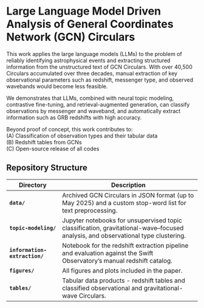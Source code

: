 # Large Language Model Driven Analysis of General Coordinates Network (GCN) Circulars

This work applies the large language models (LLMs) to the problem of reliably identifying astrophysical events and extracting structured information from the unstructured text of GCN Circulars. With over 40,500 Circulars accumulated over three decades, manual extraction of key observational parameters such as redshift, messenger type, and observed wavebands would become less feasible.<br>

We demonstrates that LLMs, combined with neural topic modeling, contrastive fine-tuning, and retrieval-augmented generation, can classify observations by messenger and waveband, and automatically extract information such as GRB redshifts with high accuracy.

Beyond proof of concept, this work contributes to:<br> 
(A) Classification of observation types and their tabular data <br>
(B) Redshift tables from GCNs <br> 
(C) Open-source release of all codes

## Repository Structure

| Directory                     | Description                                                                                                                      |
| ----------------------------- | -------------------------------------------------------------------------------------------------------------------------------- |
| **`data/`**                   | Archived GCN Circulars in JSON format (up to May 2025) and a custom stop-word list for text preprocessing.                       |
| **`topic-modeling/`**         | Jupyter notebooks for unsupervised topic classification, gravitational-wave–focused analysis, and observational type clustering. |
| **`information-extraction/`** | Notebook for the redshift extraction pipeline and evaluation against the Swift Observatory’s manual redshift catalog.            |
| **`figures/`**                | All figures and plots included in the paper.                                                                                     |
| **`tables/`**                 | Tabular data products - redshift tables and classified observational and gravitational-wave Circulars.                           |
